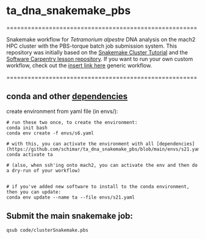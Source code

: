 # ta_dna_snakemake_pbs

======================================================

Snakemake workflow for *Tetramorium alpestre* DNA analysis on the mach2 HPC cluster with the PBS-torque batch job submission system. This repository was initially based on the [Snakemake Cluster Tutorial](https://github.com/SchlossLab/snakemake_cluster_tutorial.git) and the [Software Carpentry lesson repository](https://hpc-carpentry.github.io/hpc-python/17-cluster/). If you want to run your own custom workflow, check out the [insert link here]() generic workflow. 


======================================================

## conda and other [dependencies](https://github.com/schimar/ta_dna_snakemake_pbs/blob/main/envs/s6.yaml)   

create environment from yaml file (in envs/):
```
# run these two once, to create the environment:
conda init bash
conda env create -f envs/s6.yaml

# with this, you can activate the environment with all [dependencies](https://github.com/schimar/ta_dna_snakemake_pbs/blob/main/envs/s21.yaml):
conda activate ta

# (also, when ssh'ing onto mach2, you can activate the env and then do a dry-run of your workflow) 


# if you've added new software to install to the conda environment, then you can update:
conda env update --name ta --file envs/s21.yaml
```

## Submit the main snakemake job:
```
qsub code/clusterSnakemake.pbs
```




